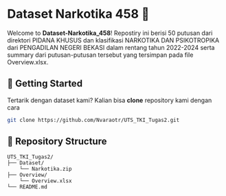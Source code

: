 # Dataset Narkotika 458 🚀

Welcome to **Dataset-Narkotika_458**! Repostiry ini berisi 50 putusan dari direktori PIDANA KHUSUS dan klasifikasi NARKOTIKA DAN PSIKOTROPIKA dari PENGADILAN NEGERI BEKASI dalam rentang tahun 2022-2024 serta summary dari putusan-putusan tersebut yang tersimpan pada file Overview.xlsx.


## 🧰 Getting Started

Tertarik dengan dataset kami? Kalian bisa **clone** repository kami dengan cara
```bash
git clone https://github.com/Nvaraotr/UTS_TKI_Tugas2.git
```


## 📁 Repository Structure

```plaintext
UTS_TKI_Tugas2/
├── Dataset/
    └── Narkotika.zip
├── Overview/   
    └── Overview.xlsx
└── README.md
```
